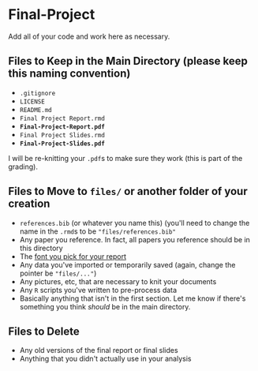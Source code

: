 # Final-Project

Add all of your code and work here as necessary. 


## Files to Keep in the Main Directory (please keep this naming convention)

* `.gitignore` 
* `LICENSE`
* `README.md`
* `Final Project Report.rmd`
* **`Final-Project-Report.pdf`**
* `Final Project Slides.rmd`
* **`Final-Project-Slides.pdf`**

I will be re-knitting your `.pdf`s to make sure they work (this is part of the grading). 

## Files to Move to `files/` or another folder of your creation

* `references.bib` (or whatever you name this) (you'll need to change the name in the `.rmd`s to be `"files/references.bib"`
* Any paper you reference. In fact, all papers you reference should be in this directory
* The [font you pick for your report](https://fonts.google.com/?category=Serif,Sans+Serif)
* Any data you've imported or temporarily saved (again, change the pointer be `"files/..."`)
* Any pictures, etc, that are necessary to knit your documents
* Any `R` scripts you've written to pre-process data
* Basically anything that isn't in the first section. Let me know if there's something you think _should_ be in the main directory. 


## Files to Delete

* Any old versions of the final report or final slides
* Anything that you didn't actually use in your analysis

